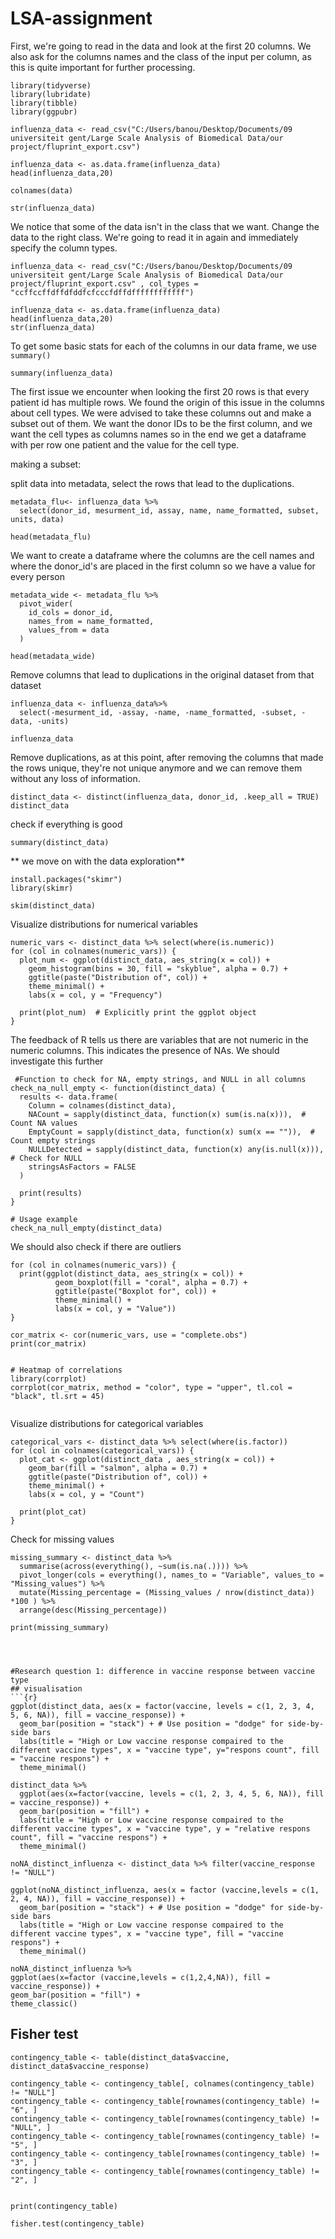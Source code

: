 # LSA-assignment

First, we're going to read in the data and look at the first 20 columns. We also ask for the columns names and the class of the input per column, as this is quite important for further processing.

```{r}
library(tidyverse)
library(lubridate)
library(tibble)
library(ggpubr)

influenza_data <- read_csv("C:/Users/banou/Desktop/Documents/09 universiteit gent/Large Scale Analysis of Biomedical Data/our project/fluprint_export.csv") 

influenza_data <- as.data.frame(influenza_data)
head(influenza_data,20)

colnames(data)

str(influenza_data)
```
We notice that some of the data isn't in the class that we want. Change the data to the right class. We're going to read it in again and immediately specify the column types. 

```{r}
influenza_data <- read_csv("C:/Users/banou/Desktop/Documents/09 universiteit gent/Large Scale Analysis of Biomedical Data/our project/fluprint_export.csv" , col_types = "ccffccffdffdfddfcfcccfdffdffffffffffff")

influenza_data <- as.data.frame(influenza_data)
head(influenza_data,20)
str(influenza_data)

```
To get some basic stats for each of the columns in our data frame, we use `summary()`

```{r}
summary(influenza_data)
```
The first issue we encounter when looking the first 20 rows is that every patient id has multiple rows. We found the origin of this issue in the columns about cell types. We were advised to take these columns out and make a subset out of them. We want the donor IDs to be the first column, and we want the cell types as columns names so in the end we get a dataframe with per row one patient and the value for the cell type.

making a subset:

split data into metadata, select the rows that lead to the duplications.
```{r}
metadata_flu<- influenza_data %>% 
  select(donor_id, mesurment_id, assay, name, name_formatted, subset, units, data)

head(metadata_flu)
```
We want to create a dataframe where the columns are the cell names and where the donor_id's are placed in the first column so we have a value for every person
```{r}
metadata_wide <- metadata_flu %>%
  pivot_wider(
    id_cols = donor_id,
    names_from = name_formatted,
    values_from = data
  )

head(metadata_wide)
```


Remove columns that lead to duplications in the original dataset from that dataset
```{r}
influenza_data <- influenza_data%>%
  select(-mesurment_id, -assay, -name, -name_formatted, -subset, -data, -units)

influenza_data
```
Remove duplications, as at this point, after removing the columns that made the rows unique, they're not unique anymore and we can remove them without any loss of information.

```{r}
distinct_data <- distinct(influenza_data, donor_id, .keep_all = TRUE)
distinct_data
```
check if everything is good 
```{r}
summary(distinct_data)
```
** we move on with the data exploration**
```{r}
install.packages("skimr")
library(skimr)

skim(distinct_data)
```
Visualize distributions for numerical variables
```{r}
numeric_vars <- distinct_data %>% select(where(is.numeric))
for (col in colnames(numeric_vars)) {
  plot_num <- ggplot(distinct_data, aes_string(x = col)) + 
    geom_histogram(bins = 30, fill = "skyblue", alpha = 0.7) +
    ggtitle(paste("Distribution of", col)) +
    theme_minimal() +
    labs(x = col, y = "Frequency")
  
  print(plot_num)  # Explicitly print the ggplot object
}

```
The feedback of R tells us there are variables that are not numeric in the numeric columns. This indicates the presence of NAs. We should investigate this further

```{r}
 #Function to check for NA, empty strings, and NULL in all columns
check_na_null_empty <- function(distinct_data) {
  results <- data.frame(
    Column = colnames(distinct_data),
    NACount = sapply(distinct_data, function(x) sum(is.na(x))),  # Count NA values
    EmptyCount = sapply(distinct_data, function(x) sum(x == "")),  # Count empty strings
    NULLDetected = sapply(distinct_data, function(x) any(is.null(x))),  # Check for NULL
    stringsAsFactors = FALSE
  )
  
  print(results)
}

# Usage example
check_na_null_empty(distinct_data)

```
We should also check if there are outliers 
```{r}
for (col in colnames(numeric_vars)) {
  print(ggplot(distinct_data, aes_string(x = col)) + 
          geom_boxplot(fill = "coral", alpha = 0.7) +
          ggtitle(paste("Boxplot for", col)) +
          theme_minimal() +
          labs(x = col, y = "Value"))
}
```
```{r}
cor_matrix <- cor(numeric_vars, use = "complete.obs")
print(cor_matrix)
```
```{r}

# Heatmap of correlations
library(corrplot)
corrplot(cor_matrix, method = "color", type = "upper", tl.col = "black", tl.srt = 45)


```
Visualize distributions for categorical variables
```{r}
categorical_vars <- distinct_data %>% select(where(is.factor))
for (col in colnames(categorical_vars)) {
  plot_cat <- ggplot(distinct_data , aes_string(x = col)) + 
    geom_bar(fill = "salmon", alpha = 0.7) +
    ggtitle(paste("Distribution of", col)) +
    theme_minimal() +
    labs(x = col, y = "Count")
  
  print(plot_cat)
}
```
Check for missing values
```{r}
missing_summary <- distinct_data %>%
  summarise(across(everything(), ~sum(is.na(.)))) %>%
  pivot_longer(cols = everything(), names_to = "Variable", values_to = "Missing_values") %>%
  mutate(Missing_percentage = (Missing_values / nrow(distinct_data)) *100 ) %>%
  arrange(desc(Missing_percentage))

print(missing_summary)
  



#Research question 1: difference in vaccine response between vaccine type
## visualisation
```{r}
ggplot(distinct_data, aes(x = factor(vaccine, levels = c(1, 2, 3, 4, 5, 6, NA)), fill = vaccine_response)) +
  geom_bar(position = "stack") + # Use position = "dodge" for side-by-side bars
  labs(title = "High or Low vaccine response compaired to the different vaccine types", x = "vaccine type", y="respons count", fill = "vaccine respons") +
  theme_minimal()

distinct_data %>%
  ggplot(aes(x=factor(vaccine, levels = c(1, 2, 3, 4, 5, 6, NA)), fill = vaccine_response)) +
  geom_bar(position = "fill") +
  labs(title = "High or Low vaccine response compaired to the different vaccine types", x = "vaccine type", y = "relative respons count", fill = "vaccine respons") +
  theme_minimal()

noNA_distinct_influenza <- distinct_data %>% filter(vaccine_response != "NULL")

ggplot(noNA_distinct_influenza, aes(x = factor (vaccine,levels = c(1, 2, 4, NA)), fill = vaccine_response)) +
  geom_bar(position = "stack") + # Use position = "dodge" for side-by-side bars
  labs(title = "High or Low vaccine response compaired to the different vaccine types", x = "vaccine type", fill = "vaccine respons") +
  theme_minimal()

noNA_distinct_influenza %>%
ggplot(aes(x=factor (vaccine,levels = c(1,2,4,NA)), fill = vaccine_response)) +
geom_bar(position = "fill") +
theme_classic()
```
## Fisher test
```{r}
contingency_table <- table(distinct_data$vaccine, distinct_data$vaccine_response)

contingency_table <- contingency_table[, colnames(contingency_table) != "NULL"]
contingency_table <- contingency_table[rownames(contingency_table) != "6", ]
contingency_table <- contingency_table[rownames(contingency_table) != "NULL", ]
contingency_table <- contingency_table[rownames(contingency_table) != "5", ]
contingency_table <- contingency_table[rownames(contingency_table) != "3", ]
contingency_table <- contingency_table[rownames(contingency_table) != "2", ]


print(contingency_table)

fisher.test(contingency_table)

```
